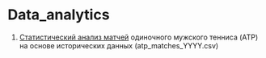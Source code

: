 # Data_analytics

1. [Cтатистический анализ матчей](https://github.com/L-Gaysina/Data_analytics/tree/main/tennis_analysis) одиночного мужского тенниса (ATP) на основе исторических данных (atp_matches_YYYY.csv)
